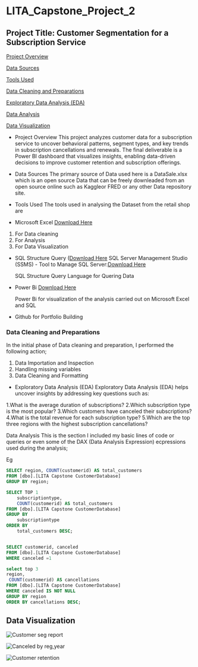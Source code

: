 # LITA_Capstone_Project_2

## Project Title: Customer Segmentation for a Subscription Service 

[Project Overview](#project-overview)


[Data Sources](#data-sources)


[Tools Used](#tools-used)


[Data Cleaning and Preparations](#data-cleaning-and-preparations)


[Exploratory Data Analysis (EDA)](exploratory-data-analysis-eda)


[Data Analysis](#data-analysis)


[Data Visualization](#data-visualization)

- Project Overview
This project analyzes customer data for a subscription service to uncover behavioral patterns, segment types, and key trends in subscription cancellations and renewals. The final deliverable is a Power BI dashboard that visualizes insights, enabling data-driven decisions to improve customer retention and subscription offerings.

- Data Sources
The primary source of Data used here is a DataSale.xlsx which is an open source Data that can be freely downleaded from an open source online such as Kaggleor FRED or any other Data repository site.

- Tools Used
The tools used in analysing the Dataset from the retail shop are

- Microsoft Excel [Download Here](https://www.microsoft.com)

 1. For Data cleaning
 2. For Analysis
 3. For Data Visualization


 - SQL Structure Query ([Download Here](https://www.microsoft.com/en-us/sql-server/sql-server-downloads)
   SQL Server Management Studio (SSMS) - Tool to Manage SQL Server:[Download Here](https://learn.microsoft.com/en-us/sql/ssms/download-sql-server-management-studio-ssms)
 
   SQL Structure Query Language for Quering Data

- Power Bi [Download Here](https://powerbi.microsoft.com/desktop/)

   Power Bi for visualization of the analysis carried out on Microsoft Excel and SQL

- Github for Portfolio Building

### Data Cleaning and Preparations

In the initial phase of Data cleaning and preparation, I performed the following action;

1. Data Importation and Inspection
2. Handling missing variables
3. Data Cleaning and Formatting

- Exploratory Data Analysis (EDA)
  Exploratory Data Analysis (EDA) helps uncover insights by addressing key questions such as:

1.What is the average duration of subscriptions?
2.Which subscription type is the most popular?
3.Which customers have canceled their subscriptions?
4.What is the total revenue for each subscription type?
5.Which are the top three regions with the highest subscription cancellations?

Data Analysis
This is the section I included my basic lines of code or queries or even some of the DAX (Data Analysis Expression) ecpressions used during the analysis;

Eg

```SQL
SELECT region, COUNT(customerid) AS total_customers
FROM [dbo].[LITA Capstone CustomerDatabase]
GROUP BY region;
```

```SQL
SELECT TOP 1 
    subscriptiontype, 
    COUNT(customerid) AS total_customers
FROM [dbo].[LITA Capstone CustomerDatabase]
GROUP BY 
    subscriptiontype
ORDER BY 
    total_customers DESC;
```

```SQL

SELECT customerid, canceled
FROM [dbo].[LITA Capstone CustomerDatabase]
WHERE canceled =1 
```

```SQL
select top 3
region,
 COUNT(customerid) AS cancellations
FROM [dbo].[LITA Capstone CustomerDatabase]
WHERE canceled IS NOT NULL
GROUP BY region 
ORDER BY cancellations DESC;
```


Data Visualization
---

![Customer seg report](https://github.com/user-attachments/assets/f52f0614-673c-4f58-b2a8-98fa37fb5500)


![Canceled by reg,year](https://github.com/user-attachments/assets/335caeb9-c52c-4251-b263-35d646b6274d)


![Customer retention](https://github.com/user-attachments/assets/812b8f88-a3bb-483a-847e-6fc13bc4c759)





